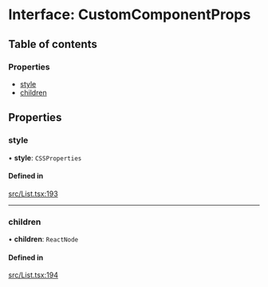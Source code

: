 # Interface: CustomComponentProps

## Table of contents

### Properties

- [style](CustomComponentProps.md#style)
- [children](CustomComponentProps.md#children)

## Properties

### style

• **style**: `CSSProperties`

#### Defined in

[src/List.tsx:193](https://github.com/inokawa/virtua/blob/c382460/src/List.tsx#L193)

___

### children

• **children**: `ReactNode`

#### Defined in

[src/List.tsx:194](https://github.com/inokawa/virtua/blob/c382460/src/List.tsx#L194)
